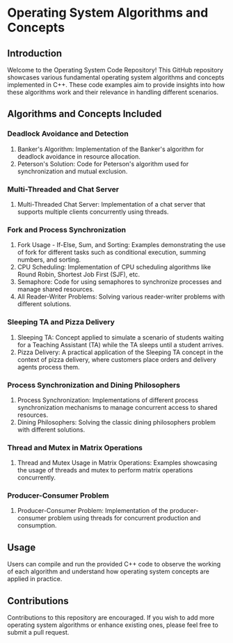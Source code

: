 # Operating System Algorithms and Concepts

## Introduction
Welcome to the Operating System Code Repository! This GitHub repository showcases various fundamental operating system algorithms and concepts implemented in C++. These code examples aim to provide insights into how these algorithms work and their relevance in handling different scenarios.

## Algorithms and Concepts Included

### Deadlock Avoidance and Detection
1. Banker's Algorithm: Implementation of the Banker's algorithm for deadlock avoidance in resource allocation.
2. Peterson's Solution: Code for Peterson's algorithm used for synchronization and mutual exclusion.

### Multi-Threaded and Chat Server
1. Multi-Threaded Chat Server: Implementation of a chat server that supports multiple clients concurrently using threads.

### Fork and Process Synchronization
1. Fork Usage - If-Else, Sum, and Sorting: Examples demonstrating the use of fork for different tasks such as conditional execution, summing numbers, and sorting.
2. CPU Scheduling: Implementation of CPU scheduling algorithms like Round Robin, Shortest Job First (SJF), etc.
3. Semaphore: Code for using semaphores to synchronize processes and manage shared resources.
4. All Reader-Writer Problems: Solving various reader-writer problems with different solutions.

### Sleeping TA and Pizza Delivery
1. Sleeping TA: Concept applied to simulate a scenario of students waiting for a Teaching Assistant (TA) while the TA sleeps until a student arrives.
2. Pizza Delivery: A practical application of the Sleeping TA concept in the context of pizza delivery, where customers place orders and delivery agents process them.

### Process Synchronization and Dining Philosophers
1. Process Synchronization: Implementations of different process synchronization mechanisms to manage concurrent access to shared resources.
2. Dining Philosophers: Solving the classic dining philosophers problem with different solutions.

### Thread and Mutex in Matrix Operations
1. Thread and Mutex Usage in Matrix Operations: Examples showcasing the usage of threads and mutex to perform matrix operations concurrently.

### Producer-Consumer Problem
1. Producer-Consumer Problem: Implementation of the producer-consumer problem using threads for concurrent production and consumption.

## Usage
Users can compile and run the provided C++ code to observe the working of each algorithm and understand how operating system concepts are applied in practice.

## Contributions
Contributions to this repository are encouraged. If you wish to add more operating system algorithms or enhance existing ones, please feel free to submit a pull request.

